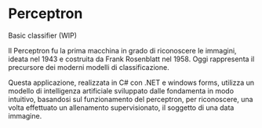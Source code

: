 # Perceptron
Basic classifier (WIP)

Il Perceptron fu la prima macchina in grado di riconoscere le immagini, ideata nel 1943 e costruita da Frank Rosenblatt nel 1958. Oggi rappresenta il precursore dei moderni modelli di classificazione.

Questa applicazione, realizzata in C# con .NET e windows forms, utilizza un modello di intelligenza artificiale sviluppato dalle fondamenta in modo intuitivo, basandosi sul funzionamento del perceptron, per riconoscere, una volta effettuato un allenamento supervisionato, il soggetto di una data immagine.
